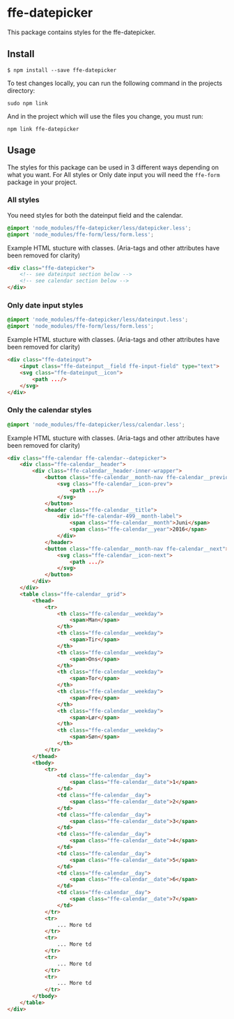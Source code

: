 # ffe-datepicker

This package contains styles for the ffe-datepicker.

## Install

```
$ npm install --save ffe-datepicker
```

To test changes locally, you can run the following command in the projects directory:

```
sudo npm link
```

And in the project which will use the files you change, you must run:

```
npm link ffe-datepicker
```

## Usage

The styles for this package can be used in 3 different ways depending on what you want.
For All styles or Only date input you will need the `ffe-form` package in your project.

### All styles

You need styles for both the dateinput field and the calendar.

```css
@import 'node_modules/ffe-datepicker/less/datepicker.less';
@import 'node_modules/ffe-form/less/form.less';
```

Example HTML stucture with classes. (Aria-tags and other attributes have been removed for clarity)

```html
<div class="ffe-datepicker">
    <!-- see dateinput section below -->
    <!-- see calendar section below -->
</div>
```

### Only date input styles

```css
@import 'node_modules/ffe-datepicker/less/dateinput.less';
@import 'node_modules/ffe-form/less/form.less';
```

Example HTML stucture with classes. (Aria-tags and other attributes have been removed for clarity)

```html
<div class="ffe-dateinput">
    <input class="ffe-dateinput__field ffe-input-field" type="text">
    <svg class="ffe-dateinput__icon">
        <path .../>
    </svg>
</div>
```

### Only the calendar styles

```css
@import 'node_modules/ffe-datepicker/less/calendar.less';
```

Example HTML stucture with classes. (Aria-tags and other attributes have been removed for clarity)

```html
<div class="ffe-calendar ffe-calendar--datepicker">
    <div class="ffe-calendar__header">
        <div class="ffe-calendar__header-inner-wrapper">
            <button class="ffe-calendar__month-nav ffe-calendar__previous">
                <svg class="ffe-calendar__icon-prev">
                    <path .../>
                </svg>
            </button>
            <header class="ffe-calendar__title">
                <div id="ffe-calendar-499__month-label">
                    <span class="ffe-calendar__month">Juni</span>
                    <span class="ffe-calendar__year">2016</span>
                </div>
            </header>
            <button class="ffe-calendar__month-nav ffe-calendar__next">
                <svg class="ffe-calendar__icon-next">
                    <path .../>
                </svg>
            </button>
        </div>
    </div>
    <table class="ffe-calendar__grid">
        <thead>
            <tr>
                <th class="ffe-calendar__weekday">
                    <span>Man</span>
                </th>
                <th class="ffe-calendar__weekday">
                    <span>Tir</span>
                </th>
                <th class="ffe-calendar__weekday">
                    <span>Ons</span>
                </th>
                <th class="ffe-calendar__weekday">
                    <span>Tor</span>
                </th>
                <th class="ffe-calendar__weekday">
                    <span>Fre</span>
                </th>
                <th class="ffe-calendar__weekday">
                    <span>Lør</span>
                </th>
                <th class="ffe-calendar__weekday">
                    <span>Søn</span>
                </th>
            </tr>
        </thead>
        <tbody>
            <tr>
                <td class="ffe-calendar__day">
                    <span class="ffe-calendar__date">1</span>
                </td>
                <td class="ffe-calendar__day">
                    <span class="ffe-calendar__date">2</span>
                </td>
                <td class="ffe-calendar__day">
                    <span class="ffe-calendar__date">3</span>
                </td>
                <td class="ffe-calendar__day">
                    <span class="ffe-calendar__date">4</span>
                </td>
                <td class="ffe-calendar__day">
                    <span class="ffe-calendar__date">5</span>
                </td>
                <td class="ffe-calendar__day">
                    <span class="ffe-calendar__date">6</span>
                </td>
                <td class="ffe-calendar__day">
                    <span class="ffe-calendar__date">7</span>
                </td>
            </tr>
            <tr>
                ... More td
            </tr>
            <tr>
                ... More td
            </tr>
            <tr>
                ... More td
            </tr>
            <tr>
                ... More td
            </tr>
        </tbody>
    </table>
</div>
```
